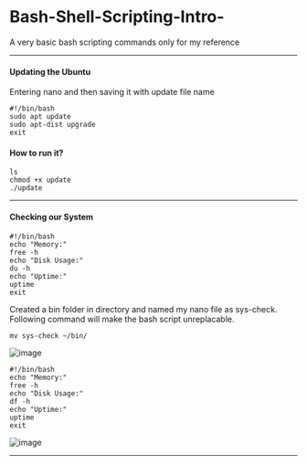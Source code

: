 # Bash-Shell-Scripting-Intro-

A very basic bash scripting commands only for my reference

---

#### Updating the Ubuntu

Entering nano and then saving it with update file name

    #!/bin/bash
    sudo apt update
    sudo apt-dist upgrade
    exit

#### How to run it?

    ls
    chmod +x update
    ./update
    
---

#### Checking our System

    #!/bin/bash
    echo "Memory:"
    free -h
    echo "Disk Usage:"
    du -h
    echo "Uptime:"
    uptime
    exit

Created a bin folder in directory and named my nano file as sys-check.
Following command will make the bash script unreplacable.

    mv sys-check ~/bin/

![image](https://user-images.githubusercontent.com/66274690/184526511-0c7a63d5-52e5-44e5-a6b8-eded872f1524.png)

    #!/bin/bash
    echo "Memory:"
    free -h
    echo "Disk Usage:"
    df -h
    echo "Uptime:"
    uptime
    exit

![image](https://user-images.githubusercontent.com/66274690/184526947-df6863ec-f976-4d1e-9e15-5fe4a092f076.png)

---
